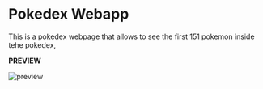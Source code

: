 # Pokedex Webapp

This is a pokedex webpage that allows to see the first 151 pokemon inside tehe pokedex, 

**PREVIEW**

![preview]((https://github.com/juxnillo/Pokedex/blob/main/preview.png))
